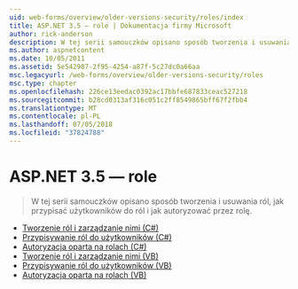 ```yaml
---
uid: web-forms/overview/older-versions-security/roles/index
title: ASP.NET 3.5 — role | Dokumentacja firmy Microsoft
author: rick-anderson
description: W tej serii samouczków opisano sposób tworzenia i usuwania ról, jak przypisać użytkowników do ról i jak autoryzować przez rolę.
ms.author: aspnetcontent
ms.date: 10/05/2011
ms.assetid: 5e542987-2f95-4254-a87f-5c27dc0a66aa
msc.legacyurl: /web-forms/overview/older-versions-security/roles
msc.type: chapter
ms.openlocfilehash: 226ce13eedac0392ac17bbfe687833ceac527218
ms.sourcegitcommit: b28cd0313af316c051c2ff8549865bff67f2fbb4
ms.translationtype: MT
ms.contentlocale: pl-PL
ms.lasthandoff: 07/05/2018
ms.locfileid: "37824788"
---
```

<a name="aspnet-35---roles"></a>ASP.NET 3.5 — role
====================
> W tej serii samouczków opisano sposób tworzenia i usuwania ról, jak przypisać użytkowników do ról i jak autoryzować przez rolę.


- [Tworzenie ról i zarządzanie nimi (C#)](creating-and-managing-roles-cs.md)
- [Przypisywanie ról do użytkowników (C#)](assigning-roles-to-users-cs.md)
- [Autoryzacja oparta na rolach (C#)](role-based-authorization-cs.md)
- [Tworzenie ról i zarządzanie nimi (VB)](creating-and-managing-roles-vb.md)
- [Przypisywanie ról do użytkowników (VB)](assigning-roles-to-users-vb.md)
- [Autoryzacja oparta na rolach (VB)](role-based-authorization-vb.md)
